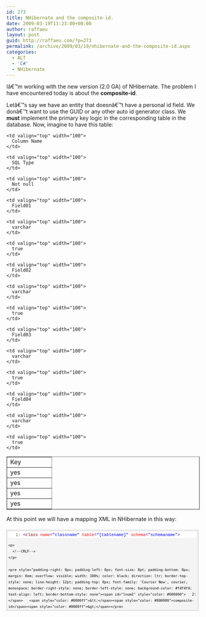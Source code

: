 ```yaml
---
id: 273
title: NHibernate and the composite-id.
date: 2009-03-19T11:23:00+00:00
author: raffaeu
layout: post
guid: http://raffaeu.com/?p=273
permalink: /archive/2009/03/19/nhibernate-and-the-composite-id.aspx
categories:
  - ALT
  - 'C#'
  - NHibernate
---
```

Iâ€™m working with the new version (2.0 GA) of NHibernate. The problem I have encountered today is about the **composite-id**. 

Letâ€™s say we have an entity that doesnâ€™t have a personal id field. We donâ€™t want to use the GUID or any other auto id generator class. We **must** implement the primary key logic in the corresponding table in the database. Now, imagine to have this table:

<table cellspacing="0" cellpadding="0" width="400" border="1">
  <tr>
    <td valign="top" width="100">
      Key
    </td>
    
    <td valign="top" width="100">
      Column Name
    </td>
    
    <td valign="top" width="100">
      SQL Type
    </td>
    
    <td valign="top" width="100">
      Not null
    </td>
  </tr>
  
  <tr>
    <td valign="top" width="100">
      yes
    </td>
    
    <td valign="top" width="100">
      Field01
    </td>
    
    <td valign="top" width="100">
      varchar
    </td>
    
    <td valign="top" width="100">
      true
    </td>
  </tr>
  
  <tr>
    <td valign="top" width="100">
      yes
    </td>
    
    <td valign="top" width="100">
      Field02
    </td>
    
    <td valign="top" width="100">
      varchar
    </td>
    
    <td valign="top" width="100">
      true
    </td>
  </tr>
  
  <tr>
    <td valign="top" width="100">
      yes
    </td>
    
    <td valign="top" width="100">
      Field03
    </td>
    
    <td valign="top" width="100">
      varchar
    </td>
    
    <td valign="top" width="100">
      true
    </td>
  </tr>
  
  <tr>
    <td valign="top" width="100">
      yes
    </td>
    
    <td valign="top" width="100">
      Field04
    </td>
    
    <td valign="top" width="100">
      varchar
    </td>
    
    <td valign="top" width="100">
      true
    </td>
  </tr>
</table>

At this point we will have a mapping XML in NHibernate in this way:

<div id="codeSnippetWrapper" style="border-right: silver 1px solid; padding-right: 4px; border-top: silver 1px solid; padding-left: 4px; font-size: 8pt; padding-bottom: 4px; margin: 20px 0px 10px; overflow: auto; border-left: silver 1px solid; width: 97.5%; cursor: text; direction: ltr; max-height: 200px; line-height: 12pt; padding-top: 4px; border-bottom: silver 1px solid; font-family: 'Courier New', courier, monospace; background-color: #f4f4f4; text-align: left">
  <div id="codeSnippet" style="padding-right: 0px; padding-left: 0px; font-size: 8pt; padding-bottom: 0px; overflow: visible; width: 100%; color: black; direction: ltr; border-top-style: none; line-height: 12pt; padding-top: 0px; font-family: 'Courier New', courier, monospace; border-right-style: none; border-left-style: none; background-color: #f4f4f4; text-align: left; border-bottom-style: none">
    <pre style="padding-right: 0px; padding-left: 0px; font-size: 8pt; padding-bottom: 0px; margin: 0em; overflow: visible; width: 100%; color: black; direction: ltr; border-top-style: none; line-height: 12pt; padding-top: 0px; font-family: 'Courier New', courier, monospace; border-right-style: none; border-left-style: none; background-color: white; text-align: left; border-bottom-style: none"><span id="lnum1" style="color: #606060">   1:</span> <span style="color: #0000ff">&lt;</span><span style="color: #800000">class</span> <span style="color: #ff0000">name</span><span style="color: #0000ff">="classname"</span> <span style="color: #ff0000">table</span><span style="color: #0000ff">="[tablename]"</span> <span style="color: #ff0000">schema</span><span style="color: #0000ff">="schemaname"</span><span style="color: #0000ff">&gt;</span></pre>
    
    <p>
      <!--CRLF-->
    </p>
    
    <pre style="padding-right: 0px; padding-left: 0px; font-size: 8pt; padding-bottom: 0px; margin: 0em; overflow: visible; width: 100%; color: black; direction: ltr; border-top-style: none; line-height: 12pt; padding-top: 0px; font-family: 'Courier New', courier, monospace; border-right-style: none; border-left-style: none; background-color: #f4f4f4; text-align: left; border-bottom-style: none"><span id="lnum2" style="color: #606060">   2:</span>   <span style="color: #0000ff">&lt;</span><span style="color: #800000">composite-id</span><span style="color: #0000ff">&gt;</span></pre>
    
    <p>
      <!--CRLF-->
    </p>
    
    <pre style="padding-right: 0px; padding-left: 0px; font-size: 8pt; padding-bottom: 0px; margin: 0em; overflow: visible; width: 100%; color: black; direction: ltr; border-top-style: none; line-height: 12pt; padding-top: 0px; font-family: 'Courier New', courier, monospace; border-right-style: none; border-left-style: none; background-color: white; text-align: left; border-bottom-style: none"><span id="lnum3" style="color: #606060">   3:</span>     ... ...</pre>
    
    <p>
      <!--CRLF-->
    </p>
    
    <pre style="padding-right: 0px; padding-left: 0px; font-size: 8pt; padding-bottom: 0px; margin: 0em; overflow: visible; width: 100%; color: black; direction: ltr; border-top-style: none; line-height: 12pt; padding-top: 0px; font-family: 'Courier New', courier, monospace; border-right-style: none; border-left-style: none; background-color: #f4f4f4; text-align: left; border-bottom-style: none"><span id="lnum4" style="color: #606060">   4:</span>     <span style="color: #0000ff">&lt;</span><span style="color: #800000">key-property</span> <span style="color: #ff0000">name</span><span style="color: #0000ff">="Field02"</span><span style="color: #0000ff">&gt;</span></pre>
    
    <p>
      <!--CRLF-->
    </p>
    
    <pre style="padding-right: 0px; padding-left: 0px; font-size: 8pt; padding-bottom: 0px; margin: 0em; overflow: visible; width: 100%; color: black; direction: ltr; border-top-style: none; line-height: 12pt; padding-top: 0px; font-family: 'Courier New', courier, monospace; border-right-style: none; border-left-style: none; background-color: white; text-align: left; border-bottom-style: none"><span id="lnum5" style="color: #606060">   5:</span>       <span style="color: #0000ff">&lt;</span><span style="color: #800000">column</span> <span style="color: #ff0000">name</span><span style="color: #0000ff">="[Field02]"</span> <span style="color: #ff0000">sql-type</span><span style="color: #0000ff">="varchar"</span> <span style="color: #ff0000">length</span><span style="color: #0000ff">="5"</span> <span style="color: #ff0000">not-null</span><span style="color: #0000ff">="true"</span><span style="color: #0000ff">/&gt;</span></pre>
    
    <p>
      <!--CRLF-->
    </p>
    
    <pre style="padding-right: 0px; padding-left: 0px; font-size: 8pt; padding-bottom: 0px; margin: 0em; overflow: visible; width: 100%; color: black; direction: ltr; border-top-style: none; line-height: 12pt; padding-top: 0px; font-family: 'Courier New', courier, monospace; border-right-style: none; border-left-style: none; background-color: #f4f4f4; text-align: left; border-bottom-style: none"><span id="lnum6" style="color: #606060">   6:</span>     <span style="color: #0000ff">&lt;/</span><span style="color: #800000">key-property</span><span style="color: #0000ff">&gt;</span></pre>
    
    <p>
      <!--CRLF-->
    </p>
    
    <pre style="padding-right: 0px; padding-left: 0px; font-size: 8pt; padding-bottom: 0px; margin: 0em; overflow: visible; width: 100%; color: black; direction: ltr; border-top-style: none; line-height: 12pt; padding-top: 0px; font-family: 'Courier New', courier, monospace; border-right-style: none; border-left-style: none; background-color: white; text-align: left; border-bottom-style: none"><span id="lnum7" style="color: #606060">   7:</span>     <span style="color: #0000ff">&lt;</span><span style="color: #800000">key-property</span> <span style="color: #ff0000">name</span><span style="color: #0000ff">="Field03"</span><span style="color: #0000ff">&gt;</span></pre>
    
    <p>
      <!--CRLF-->
    </p>
    
    <pre style="padding-right: 0px; padding-left: 0px; font-size: 8pt; padding-bottom: 0px; margin: 0em; overflow: visible; width: 100%; color: black; direction: ltr; border-top-style: none; line-height: 12pt; padding-top: 0px; font-family: 'Courier New', courier, monospace; border-right-style: none; border-left-style: none; background-color: #f4f4f4; text-align: left; border-bottom-style: none"><span id="lnum8" style="color: #606060">   8:</span>       <span style="color: #0000ff">&lt;</span><span style="color: #800000">column</span> <span style="color: #ff0000">name</span><span style="color: #0000ff">="[Field03]"</span> <span style="color: #ff0000">sql-type</span><span style="color: #0000ff">="varchar"</span> <span style="color: #ff0000">length</span><span style="color: #0000ff">="5"</span> <span style="color: #ff0000">not-null</span><span style="color: #0000ff">="true"</span><span style="color: #0000ff">/&gt;</span></pre>
    
    <p>
      <!--CRLF-->
    </p>
    
    <pre style="padding-right: 0px; padding-left: 0px; font-size: 8pt; padding-bottom: 0px; margin: 0em; overflow: visible; width: 100%; color: black; direction: ltr; border-top-style: none; line-height: 12pt; padding-top: 0px; font-family: 'Courier New', courier, monospace; border-right-style: none; border-left-style: none; background-color: white; text-align: left; border-bottom-style: none"><span id="lnum9" style="color: #606060">   9:</span>     <span style="color: #0000ff">&lt;/</span><span style="color: #800000">key-property</span><span style="color: #0000ff">&gt;</span></pre>
    
    <p>
      <!--CRLF-->
    </p>
    
    <pre style="padding-right: 0px; padding-left: 0px; font-size: 8pt; padding-bottom: 0px; margin: 0em; overflow: visible; width: 100%; color: black; direction: ltr; border-top-style: none; line-height: 12pt; padding-top: 0px; font-family: 'Courier New', courier, monospace; border-right-style: none; border-left-style: none; background-color: #f4f4f4; text-align: left; border-bottom-style: none"><span id="lnum10" style="color: #606060">  10:</span>     ... ...</pre>
    
    <p>
      <!--CRLF-->
    </p>
    
    <pre style="padding-right: 0px; padding-left: 0px; font-size: 8pt; padding-bottom: 0px; margin: 0em; overflow: visible; width: 100%; color: black; direction: ltr; border-top-style: none; line-height: 12pt; padding-top: 0px; font-family: 'Courier New', courier, monospace; border-right-style: none; border-left-style: none; background-color: white; text-align: left; border-bottom-style: none"><span id="lnum11" style="color: #606060">  11:</span>   <span style="color: #0000ff">&lt;/</span><span style="color: #800000">composite-id</span><span style="color: #0000ff">&gt;</span></pre>
    
    <p>
      <!--CRLF--></div> </div> 
      
      <p>
        If we compile the DAL of our project, we will receive a fancy error:
      </p>
      
      <blockquote>
        <p>
          <em>â€œcomposite-id class must override Equals()â€ </em>
        </p>
        
        <p>
          <em>â€œcomposite-id class must override GetHashCode()â€</em>
        </p>
      </blockquote>
      
      <p>
        The explanation is very simple. We are saying that this class has 3 fields to implement a <strong>comparison</strong> so the NHB must know how you can compare these fields â€¦ and off course the CLR doesnâ€™t know how to do it.
      </p>
      
      <p>
        This is the solution in our entity:
      </p>
      
      <div id="codeSnippetWrapper" style="border-right: silver 1px solid; padding-right: 4px; border-top: silver 1px solid; padding-left: 4px; font-size: 8pt; padding-bottom: 4px; margin: 20px 0px 10px; overflow: auto; border-left: silver 1px solid; width: 97.5%; cursor: text; direction: ltr; max-height: 200px; line-height: 12pt; padding-top: 4px; border-bottom: silver 1px solid; font-family: 'Courier New', courier, monospace; background-color: #f4f4f4; text-align: left">
        <div id="codeSnippet" style="padding-right: 0px; padding-left: 0px; font-size: 8pt; padding-bottom: 0px; overflow: visible; width: 100%; color: black; direction: ltr; border-top-style: none; line-height: 12pt; padding-top: 0px; font-family: 'Courier New', courier, monospace; border-right-style: none; border-left-style: none; background-color: #f4f4f4; text-align: left; border-bottom-style: none">
          <pre style="padding-right: 0px; padding-left: 0px; font-size: 8pt; padding-bottom: 0px; margin: 0em; overflow: visible; width: 100%; color: black; direction: ltr; border-top-style: none; line-height: 12pt; padding-top: 0px; font-family: 'Courier New', courier, monospace; border-right-style: none; border-left-style: none; background-color: white; text-align: left; border-bottom-style: none"><span id="lnum1" style="color: #606060">   1:</span> <span style="color: #0000ff">public</span> <span style="color: #0000ff">override</span> <span style="color: #0000ff">bool</span> Equals(<span style="color: #0000ff">object</span> obj) {</pre>
          
          <p>
            <!--CRLF-->
          </p>
          
          <pre style="padding-right: 0px; padding-left: 0px; font-size: 8pt; padding-bottom: 0px; margin: 0em; overflow: visible; width: 100%; color: black; direction: ltr; border-top-style: none; line-height: 12pt; padding-top: 0px; font-family: 'Courier New', courier, monospace; border-right-style: none; border-left-style: none; background-color: #f4f4f4; text-align: left; border-bottom-style: none"><span id="lnum2" style="color: #606060">   2:</span>     <span style="color: #0000ff">if</span> (obj == <span style="color: #0000ff">null</span>)</pre>
          
          <p>
            <!--CRLF-->
          </p>
          
          <pre style="padding-right: 0px; padding-left: 0px; font-size: 8pt; padding-bottom: 0px; margin: 0em; overflow: visible; width: 100%; color: black; direction: ltr; border-top-style: none; line-height: 12pt; padding-top: 0px; font-family: 'Courier New', courier, monospace; border-right-style: none; border-left-style: none; background-color: white; text-align: left; border-bottom-style: none"><span id="lnum3" style="color: #606060">   3:</span>         <span style="color: #0000ff">return</span> <span style="color: #0000ff">false</span>;</pre>
          
          <p>
            <!--CRLF-->
          </p>
          
          <pre style="padding-right: 0px; padding-left: 0px; font-size: 8pt; padding-bottom: 0px; margin: 0em; overflow: visible; width: 100%; color: black; direction: ltr; border-top-style: none; line-height: 12pt; padding-top: 0px; font-family: 'Courier New', courier, monospace; border-right-style: none; border-left-style: none; background-color: #f4f4f4; text-align: left; border-bottom-style: none"><span id="lnum4" style="color: #606060">   4:</span>     MyEntity t = obj <span style="color: #0000ff">as</span> MyEntity;</pre>
          
          <p>
            <!--CRLF-->
          </p>
          
          <pre style="padding-right: 0px; padding-left: 0px; font-size: 8pt; padding-bottom: 0px; margin: 0em; overflow: visible; width: 100%; color: black; direction: ltr; border-top-style: none; line-height: 12pt; padding-top: 0px; font-family: 'Courier New', courier, monospace; border-right-style: none; border-left-style: none; background-color: white; text-align: left; border-bottom-style: none"><span id="lnum5" style="color: #606060">   5:</span>     <span style="color: #0000ff">if</span> (t == <span style="color: #0000ff">null</span>)</pre>
          
          <p>
            <!--CRLF-->
          </p>
          
          <pre style="padding-right: 0px; padding-left: 0px; font-size: 8pt; padding-bottom: 0px; margin: 0em; overflow: visible; width: 100%; color: black; direction: ltr; border-top-style: none; line-height: 12pt; padding-top: 0px; font-family: 'Courier New', courier, monospace; border-right-style: none; border-left-style: none; background-color: #f4f4f4; text-align: left; border-bottom-style: none"><span id="lnum6" style="color: #606060">   6:</span>         <span style="color: #0000ff">return</span> <span style="color: #0000ff">false</span>;</pre>
          
          <p>
            <!--CRLF-->
          </p>
          
          <pre style="padding-right: 0px; padding-left: 0px; font-size: 8pt; padding-bottom: 0px; margin: 0em; overflow: visible; width: 100%; color: black; direction: ltr; border-top-style: none; line-height: 12pt; padding-top: 0px; font-family: 'Courier New', courier, monospace; border-right-style: none; border-left-style: none; background-color: white; text-align: left; border-bottom-style: none"><span id="lnum7" style="color: #606060">   7:</span>     <span style="color: #0000ff">if</span> (<span style="color: #0000ff">this</span>.f1 == t.f1 && <span style="color: #0000ff">this</span>.f2 == t.f2 && <span style="color: #0000ff">this</span>.f3 == t.f3)</pre>
          
          <p>
            <!--CRLF-->
          </p>
          
          <pre style="padding-right: 0px; padding-left: 0px; font-size: 8pt; padding-bottom: 0px; margin: 0em; overflow: visible; width: 100%; color: black; direction: ltr; border-top-style: none; line-height: 12pt; padding-top: 0px; font-family: 'Courier New', courier, monospace; border-right-style: none; border-left-style: none; background-color: #f4f4f4; text-align: left; border-bottom-style: none"><span id="lnum8" style="color: #606060">   8:</span>         <span style="color: #0000ff">return</span> <span style="color: #0000ff">true</span>;</pre>
          
          <p>
            <!--CRLF-->
          </p>
          
          <pre style="padding-right: 0px; padding-left: 0px; font-size: 8pt; padding-bottom: 0px; margin: 0em; overflow: visible; width: 100%; color: black; direction: ltr; border-top-style: none; line-height: 12pt; padding-top: 0px; font-family: 'Courier New', courier, monospace; border-right-style: none; border-left-style: none; background-color: white; text-align: left; border-bottom-style: none"><span id="lnum9" style="color: #606060">   9:</span>     <span style="color: #0000ff">else</span></pre>
          
          <p>
            <!--CRLF-->
          </p>
          
          <pre style="padding-right: 0px; padding-left: 0px; font-size: 8pt; padding-bottom: 0px; margin: 0em; overflow: visible; width: 100%; color: black; direction: ltr; border-top-style: none; line-height: 12pt; padding-top: 0px; font-family: 'Courier New', courier, monospace; border-right-style: none; border-left-style: none; background-color: #f4f4f4; text-align: left; border-bottom-style: none"><span id="lnum10" style="color: #606060">  10:</span>         <span style="color: #0000ff">return</span> <span style="color: #0000ff">false</span>;</pre>
          
          <p>
            <!--CRLF-->
          </p>
          
          <pre style="padding-right: 0px; padding-left: 0px; font-size: 8pt; padding-bottom: 0px; margin: 0em; overflow: visible; width: 100%; color: black; direction: ltr; border-top-style: none; line-height: 12pt; padding-top: 0px; font-family: 'Courier New', courier, monospace; border-right-style: none; border-left-style: none; background-color: white; text-align: left; border-bottom-style: none"><span id="lnum11" style="color: #606060">  11:</span> }</pre>
          
          <p>
            <!--CRLF--></div> </div> 
            
            <div id="codeSnippetWrapper" style="border-right: silver 1px solid; padding-right: 4px; border-top: silver 1px solid; padding-left: 4px; font-size: 8pt; padding-bottom: 4px; margin: 20px 0px 10px; overflow: auto; border-left: silver 1px solid; width: 97.5%; cursor: text; direction: ltr; max-height: 200px; line-height: 12pt; padding-top: 4px; border-bottom: silver 1px solid; font-family: 'Courier New', courier, monospace; background-color: #f4f4f4; text-align: left">
              <div id="codeSnippet" style="padding-right: 0px; padding-left: 0px; font-size: 8pt; padding-bottom: 0px; overflow: visible; width: 100%; color: black; direction: ltr; border-top-style: none; line-height: 12pt; padding-top: 0px; font-family: 'Courier New', courier, monospace; border-right-style: none; border-left-style: none; background-color: #f4f4f4; text-align: left; border-bottom-style: none">
                <pre style="padding-right: 0px; padding-left: 0px; font-size: 8pt; padding-bottom: 0px; margin: 0em; overflow: visible; width: 100%; color: black; direction: ltr; border-top-style: none; line-height: 12pt; padding-top: 0px; font-family: 'Courier New', courier, monospace; border-right-style: none; border-left-style: none; background-color: white; text-align: left; border-bottom-style: none"><span id="lnum1" style="color: #606060">   1:</span> <span style="color: #0000ff">public</span> <span style="color: #0000ff">override</span> <span style="color: #0000ff">int</span> GetHashCode() {</pre>
                
                <p>
                  <!--CRLF-->
                </p>
                
                <pre style="padding-right: 0px; padding-left: 0px; font-size: 8pt; padding-bottom: 0px; margin: 0em; overflow: visible; width: 100%; color: black; direction: ltr; border-top-style: none; line-height: 12pt; padding-top: 0px; font-family: 'Courier New', courier, monospace; border-right-style: none; border-left-style: none; background-color: #f4f4f4; text-align: left; border-bottom-style: none"><span id="lnum2" style="color: #606060">   2:</span>     <span style="color: #0000ff">int</span> hash = 13;</pre>
                
                <p>
                  <!--CRLF-->
                </p>
                
                <pre style="padding-right: 0px; padding-left: 0px; font-size: 8pt; padding-bottom: 0px; margin: 0em; overflow: visible; width: 100%; color: black; direction: ltr; border-top-style: none; line-height: 12pt; padding-top: 0px; font-family: 'Courier New', courier, monospace; border-right-style: none; border-left-style: none; background-color: white; text-align: left; border-bottom-style: none"><span id="lnum3" style="color: #606060">   3:</span>     hash = hash +</pre>
                
                <p>
                  <!--CRLF-->
                </p>
                
                <pre style="padding-right: 0px; padding-left: 0px; font-size: 8pt; padding-bottom: 0px; margin: 0em; overflow: visible; width: 100%; color: black; direction: ltr; border-top-style: none; line-height: 12pt; padding-top: 0px; font-family: 'Courier New', courier, monospace; border-right-style: none; border-left-style: none; background-color: #f4f4f4; text-align: left; border-bottom-style: none"><span id="lnum4" style="color: #606060">   4:</span>       (<span style="color: #0000ff">null</span> == <span style="color: #0000ff">this</span>.f1 ? 0 : <span style="color: #0000ff">this</span>.f1.GetHashCode());</pre>
                
                <p>
                  <!--CRLF-->
                </p>
                
                <pre style="padding-right: 0px; padding-left: 0px; font-size: 8pt; padding-bottom: 0px; margin: 0em; overflow: visible; width: 100%; color: black; direction: ltr; border-top-style: none; line-height: 12pt; padding-top: 0px; font-family: 'Courier New', courier, monospace; border-right-style: none; border-left-style: none; background-color: white; text-align: left; border-bottom-style: none"><span id="lnum5" style="color: #606060">   5:</span>     hash = hash +</pre>
                
                <p>
                  <!--CRLF-->
                </p>
                
                <pre style="padding-right: 0px; padding-left: 0px; font-size: 8pt; padding-bottom: 0px; margin: 0em; overflow: visible; width: 100%; color: black; direction: ltr; border-top-style: none; line-height: 12pt; padding-top: 0px; font-family: 'Courier New', courier, monospace; border-right-style: none; border-left-style: none; background-color: #f4f4f4; text-align: left; border-bottom-style: none"><span id="lnum6" style="color: #606060">   6:</span>       (<span style="color: #0000ff">null</span> == <span style="color: #0000ff">this</span>.f2 ? 0 : <span style="color: #0000ff">this</span>.f2.GetHashCode());</pre>
                
                <p>
                  <!--CRLF-->
                </p>
                
                <pre style="padding-right: 0px; padding-left: 0px; font-size: 8pt; padding-bottom: 0px; margin: 0em; overflow: visible; width: 100%; color: black; direction: ltr; border-top-style: none; line-height: 12pt; padding-top: 0px; font-family: 'Courier New', courier, monospace; border-right-style: none; border-left-style: none; background-color: white; text-align: left; border-bottom-style: none"><span id="lnum7" style="color: #606060">   7:</span>     hash = hash +</pre>
                
                <p>
                  <!--CRLF-->
                </p>
                
                <pre style="padding-right: 0px; padding-left: 0px; font-size: 8pt; padding-bottom: 0px; margin: 0em; overflow: visible; width: 100%; color: black; direction: ltr; border-top-style: none; line-height: 12pt; padding-top: 0px; font-family: 'Courier New', courier, monospace; border-right-style: none; border-left-style: none; background-color: #f4f4f4; text-align: left; border-bottom-style: none"><span id="lnum8" style="color: #606060">   8:</span>       (<span style="color: #0000ff">null</span> == <span style="color: #0000ff">this</span>.f3 ? 0 : <span style="color: #0000ff">this</span>.f3.GetHashCode());</pre>
                
                <p>
                  <!--CRLF-->
                </p>
                
                <pre style="padding-right: 0px; padding-left: 0px; font-size: 8pt; padding-bottom: 0px; margin: 0em; overflow: visible; width: 100%; color: black; direction: ltr; border-top-style: none; line-height: 12pt; padding-top: 0px; font-family: 'Courier New', courier, monospace; border-right-style: none; border-left-style: none; background-color: white; text-align: left; border-bottom-style: none"><span id="lnum9" style="color: #606060">   9:</span>     <span style="color: #0000ff">return</span> hash;</pre>
                
                <p>
                  <!--CRLF-->
                </p>
                
                <pre style="padding-right: 0px; padding-left: 0px; font-size: 8pt; padding-bottom: 0px; margin: 0em; overflow: visible; width: 100%; color: black; direction: ltr; border-top-style: none; line-height: 12pt; padding-top: 0px; font-family: 'Courier New', courier, monospace; border-right-style: none; border-left-style: none; background-color: #f4f4f4; text-align: left; border-bottom-style: none"><span id="lnum10" style="color: #606060">  10:</span> }</pre>
                
                <p>
                  <!--CRLF--></div> </div> 
                  
                  <p>
                    There we go!! Now you have implemented a full version of the method â€œ<strong>Hey is this the entity Iâ€™m going to save or is this entity brand new?!?!</strong>â€
                  </p>
                  
                  <h5>
                    Personal Consideration.
                  </h5>
                  
                  <p>
                    In my opinion NHB should be able to override this method by itself via reflection and not to ask you to rebuild thousand of entities if you want to use the standard pattern <strong>active Record</strong>.
                  </p>